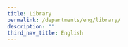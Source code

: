 ```yaml
---
title: Library
permalink: /departments/eng/library/
description: ""
third_nav_title: English
---
```

